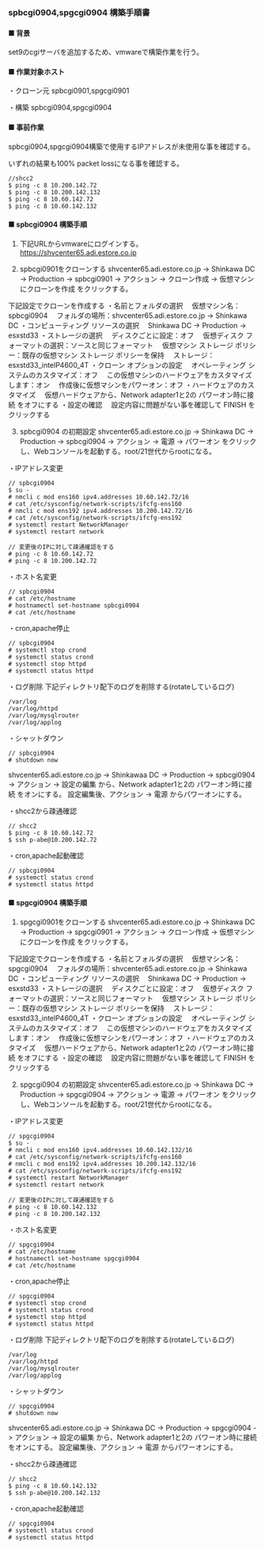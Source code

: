 ### spbcgi0904,spgcgi0904 構築手順書


#### ■ 背景

set9のcgiサーバを追加するため、vmwareで構築作業を行う。


#### ■ 作業対象ホスト

・クローン元
spbcgi0901,spgcgi0901

・構築
spbcgi0904,spgcgi0904


#### ■ 事前作業

spbcgi0904,spgcgi0904構築で使用するIPアドレスが未使用な事を確認する。

いずれの結果も100% packet lossになる事を確認する。

``````````````````````````````
//shcc2
$ ping -c 8 10.200.142.72
$ ping -c 8 10.200.142.132
$ ping -c 8 10.60.142.72
$ ping -c 8 10.60.142.132
``````````````````````````````


#### ■ spbcgi0904 構築手順

1. 下記URLからvmwareにログインする。
https://shvcenter65.adi.estore.co.jp

2. spbcgi0901をクローンする
shvcenter65.adi.estore.co.jp -> Shinkawa DC -> Production -> spbcgi0901 -> アクション -> クローン作成
-> 仮想マシンにクローンを作成 をクリックする。

下記設定でクローンを作成する
・名前とフォルダの選択
　仮想マシン名：spbcgi0904
　フォルダの場所：shvcenter65.adi.estore.co.jp -> Shinkawa DC
・コンピューティング リソースの選択
　Shinkawa DC -> Production -> esxstd33
・ストレージの選択
　ディスクごとに設定：オフ
　仮想ディスク フォーマットの選択：ソースと同じフォーマット
　仮想マシン ストレージ ポリシー：既存の仮想マシン ストレージ ポリシーを保持
　ストレージ：esxstd33_intelP4600_4T
・クローン オプションの設定
　オペレーティング システムのカスタマイズ：オフ
　この仮想マシンのハードウェアをカスタマイズします：オン
　作成後に仮想マシンをパワーオン：オフ
・ハードウェアのカスタマイズ
　仮想ハードウェアから、Network adapter1と2の パワーオン時に接続 をオフにする
・設定の確認
　設定内容に問題がない事を確認して FINISH をクリックする

3. spbcgi0904 の初期設定
shvcenter65.adi.estore.co.jp -> Shinkawa DC -> Production -> spbcgi0904 -> アクション -> 電源 -> パワーオン をクリックし、Webコンソールを起動する。root/21世代からrootになる。

・IPアドレス変更
``````````````````````````````
// spbcgi0904
$ su -
# nmcli c mod ens160 ipv4.addresses 10.60.142.72/16
# cat /etc/sysconfig/network-scripts/ifcfg-ens160
# nmcli c mod ens192 ipv4.addresses 10.200.142.72/16
# cat /etc/sysconfig/network-scripts/ifcfg-ens192
# systemctl restart NetworkManager
# systemctl restart network

// 変更後のIPに対して疎通確認をする
# ping -c 8 10.60.142.72
# ping -c 8 10.200.142.72
``````````````````````````````
・ホスト名変更
``````````````````````````````
// spbcgi0904
# cat /etc/hostname
# hostnamectl set-hostname spbcgi0904
# cat /etc/hostname
``````````````````````````````
・cron,apache停止
``````````````````````````````
// spbcgi0904
# systemctl stop crond
# systemctl status crond
# systemctl stop httpd
# systemctl status httpd
``````````````````````````````
・ログ削除
下記ディレクトリ配下のログを削除する(rotateしているログ)
``````````````````````````````
/var/log
/var/log/httpd
/var/log/mysqlrouter
/var/log/applog
``````````````````````````````
・シャットダウン
``````````````````````````````
// spbcgi0904
# shutdown now
``````````````````````````````

shvcenter65.adi.estore.co.jp -> Shinkawaa DC -> Production -> spbcgi0904 -> アクション -> 設定の編集 から、Network adapter1と2の パワーオン時に接続 をオンにする。
設定編集後、アクション -> 電源 からパワーオンにする。

・shcc2から疎通確認
``````````````````````````````
// shcc2
$ ping -c 8 10.60.142.72
$ ssh p-abe@10.200.142.72
``````````````````````````````
・cron,apache起動確認
``````````````````````````````
// spbcgi0904
# systemctl status crond
# systemctl status httpd
``````````````````````````````


#### ■ spgcgi0904 構築手順

1. spgcgi0901をクローンする
shvcenter65.adi.estore.co.jp -> Shinkawa DC -> Production -> spgcgi0901 -> アクション -> クローン作成
-> 仮想マシンにクローンを作成 をクリックする。

下記設定でクローンを作成する
・名前とフォルダの選択
　仮想マシン名：spgcgi0904
　フォルダの場所：shvcenter65.adi.estore.co.jp -> Shinkawa DC
・コンピューティング リソースの選択
　Shinkawa DC -> Production -> esxstd33
・ストレージの選択
　ディスクごとに設定：オフ
　仮想ディスク フォーマットの選択：ソースと同じフォーマット
　仮想マシン ストレージ ポリシー：既存の仮想マシン ストレージ ポリシーを保持
　ストレージ：esxstd33_intelP4600_4T
・クローン オプションの設定
　オペレーティング システムのカスタマイズ：オフ
　この仮想マシンのハードウェアをカスタマイズします：オン
　作成後に仮想マシンをパワーオン：オフ
・ハードウェアのカスタマイズ
　仮想ハードウェアから、Network adapter1と2の パワーオン時に接続 をオフにする
・設定の確認
　設定内容に問題がない事を確認して FINISH をクリックする

2. spgcgi0904 の初期設定
shvcenter65.adi.estore.co.jp -> Shinkawa DC -> Production -> spgcgi0904 -> アクション -> 電源 -> パワーオン をクリックし、Webコンソールを起動する。root/21世代からrootになる。

・IPアドレス変更
``````````````````````````````
// spgcgi0904
$ su -
# nmcli c mod ens160 ipv4.addresses 10.60.142.132/16
# cat /etc/sysconfig/network-scripts/ifcfg-ens160
# nmcli c mod ens192 ipv4.addresses 10.200.142.132/16
# cat /etc/sysconfig/network-scripts/ifcfg-ens192
# systemctl restart NetworkManager
# systemctl restart network

// 変更後のIPに対して疎通確認をする
# ping -c 8 10.60.142.132
# ping -c 8 10.200.142.132
``````````````````````````````
・ホスト名変更
``````````````````````````````
// spgcgi0904
# cat /etc/hostname
# hostnamectl set-hostname spgcgi0904
# cat /etc/hostname
``````````````````````````````
・cron,apache停止
``````````````````````````````
// spgcgi0904
# systemctl stop crond
# systemctl status crond
# systemctl stop httpd
# systemctl status httpd
``````````````````````````````
・ログ削除
下記ディレクトリ配下のログを削除する(rotateしているログ)
``````````````````````````````
/var/log
/var/log/httpd
/var/log/mysqlrouter
/var/log/applog
``````````````````````````````
・シャットダウン
``````````````````````````````
// spgcgi0904
# shutdown now
``````````````````````````````

shvcenter65.adi.estore.co.jp -> Shinkawa DC -> Production -> spgcgi0904 -> アクション -> 設定の編集 から、Network adapter1と2の パワーオン時に接続 をオンにする。
設定編集後、アクション -> 電源 からパワーオンにする。

・shcc2から疎通確認
``````````````````````````````
// shcc2
$ ping -c 8 10.60.142.132
$ ssh p-abe@10.200.142.132
``````````````````````````````
・cron,apache起動確認
``````````````````````````````
// spgcgi0904
# systemctl status crond
# systemctl status httpd
``````````````````````````````